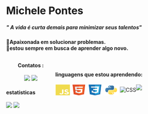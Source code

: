 # Michele Pontes

<h5 classe="animated-text">" A vida é curta demais para minimizar seus talentos"</h5>
<p><h4>📌Apaixonada em solucionar problemas.<br>
📖estou sempre em busca de aprender algo novo.</h4></p>

<div style="float: right"><br>
 <h4>linguagens que estou aprendendo:</h4>
  <img align="center" alt="Js" height="30" width="40" src="https://raw.githubusercontent.com/devicons/devicon/master/icons/javascript/javascript-plain.svg">
  <img align="center" alt="HTML" height="30" width="40" src="https://raw.githubusercontent.com/devicons/devicon/master/icons/html5/html5-original.svg">
  <img align="center" alt="CSS" height="30" width="40" src="https://raw.githubusercontent.com/devicons/devicon/master/icons/css3/css3-original.svg">
  <img align="center" alt="CSS" height="30" width="40" src="https://raw.githubusercontent.com/devicons/devicon/master/icons/python/python-original.svg">
  <img align="center" alt="CSS" height="30" width="40" src="https://static.djangoproject.com/img/logos/django-logo-negative.svg">
  <img  align="right" width="150" src="https://cdn.discordapp.com/attachments/1057088577852407919/1214014239895977984/michele_gif.gif?ex=65f791de&is=65e51cde&hm=bf718a5e4d9a173d72aca264641f2b1c6c96ae4f6e09bf744fffbbb3880198ac&">
</p>
  
  </div>
  
  ##
  <div align="center">
 <h4>Contatos :</h4>
  </div>
<div align="center">
  
  <a href="https://instagram.com/_michelepontes" target="_blank"><img  src="https://img.shields.io/badge/-Instagram-%23E4405F?style=for-the-badge&logo=instagram&logoColor=white" target="_blank"></a>
  <a href = "mailto:pontesmichele03@gmail.com"><img src="https://img.shields.io/badge/-Gmail-%23333?style=for-the-badge&logo=gmail&logoColor=white" target="_blank"></a> 
</div>

<div> 
  <h4> estatisticas </h4>
  <img heinght="180" src="https://github-readme-stats.vercel.app/api?username=michelep0ntes&show_icons=true&theme=transparente"/>
<img heinght="180" src= "https://github-readme-stats.vercel.app/api/top-langs/?username=michelep0ntes&layout=compact"/>

</div>
